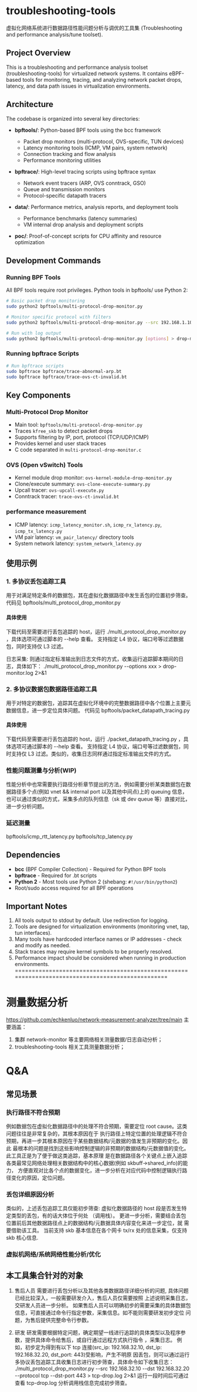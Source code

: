 

# troubleshooting-tools 
虚拟化网络系统进行数据路径性能问题分析与调优的工具集 (Troubleshooting and performance analysis/tune toolset).

## Project Overview

This is a troubleshooting and performance analysis toolset (troubleshooting-tools) for virtualized network systems. It contains eBPF-based tools for monitoring, tracing, and analyzing network packet drops, latency, and data path issues in virtualization environments.

## Architecture

The codebase is organized into several key directories:

- **bpftools/**: Python-based BPF tools using the bcc framework
  - Packet drop monitors (multi-protocol, OVS-specific, TUN devices)
  - Latency monitoring tools (ICMP, VM pairs, system network)
  - Connection tracking and flow analysis
  - Performance monitoring utilities

- **bpftrace/**: High-level tracing scripts using bpftrace syntax
  - Network event tracers (ARP, OVS conntrack, GSO)
  - Queue and transmission monitors
  - Protocol-specific datapath tracers

- **data/**: Performance metrics, analysis reports, and deployment tools
  - Performance benchmarks (latency summaries)
  - VM internal drop analysis and deployment scripts

- **poc/**: Proof-of-concept scripts for CPU affinity and resource optimization

## Development Commands

### Running BPF Tools

All BPF tools require root privileges. Python tools in bpftools/ use Python 2:

```bash
# Basic packet drop monitoring
sudo python2 bpftools/multi-protocol-drop-monitor.py

# Monitor specific protocol with filters
sudo python2 bpftools/multi-protocol-drop-monitor.py --src 192.168.1.10 --dst 192.168.1.20 --protocol tcp --dst-port 80

# Run with log output
sudo python2 bpftools/multi-protocol-drop-monitor.py [options] > drop-monitor.log 2>&1
```

### Running bpftrace Scripts

```bash
# Run bpftrace scripts
sudo bpftrace bpftrace/trace-abnormal-arp.bt
sudo bpftrace bpftrace/trace-ovs-ct-invalid.bt
```


## Key Components

### Multi-Protocol Drop Monitor
- Main tool: `bpftools/multi-protocol-drop-monitor.py`
- Traces `kfree_skb` to detect packet drops
- Supports filtering by IP, port, protocol (TCP/UDP/ICMP)
- Provides kernel and user stack traces
- C code separated in `multi-protocol-drop-monitor.c`

### OVS (Open vSwitch) Tools
- Kernel module drop monitor: `ovs-kernel-module-drop-monitor.py`
- Clone/execute summary: `ovs-clone-execute-summary.py`
- Upcall tracer: `ovs-upcall-execute.py`
- Conntrack tracer: `trace-ovs-ct-invalid.bt`

### performance measurement 
- ICMP latency: `icmp_latency_monitor.sh`, `icmp_rx_latency.py`, `icmp_tx_latency.py`
- VM pair latency: `vm_pair_latency/` directory tools
- System network latency: `system_network_latency.py`


## 使用示例
### 1. 多协议丢包追踪工具
用于对满足特定条件的数据包，其在虚拟化数据路径中发生丢包的位置初步筛查。
代码见 bpftools/multi_protocol_drop_monitor.py

#### 具体使用
下载代码至需要进行丢包追踪的 host，运行 ./multi_protocol_drop_monitor.py ，具体选项可通过脚本的 --help 查看。
支持指定 L4 协议，端口号等过滤数据包，同时支持仅 L3 过滤。

日志采集: 则通过指定标准输出到日志文件的方式，收集运行追踪脚本期间的日志，具体如下：
./multi_protocol_drop_monitor.py --options xxx > drop-monitor.log 2>&1

### 2. 多协议数据包数据路径追踪工具
用于对特定的数据包，追踪其在虚拟化环境中的完整数据路径中各个位置上主要元数据信息，进一步定位具体问题。
代码见 bpftools/packet_datapath_tracing.py

#### 具体使用
下载代码至需要进行丢包追踪的 host，运行 ./packet_datapath_tracing.py ，具体选项可通过脚本的 --help 查看。
支持指定 L4 协议，端口号等过滤数据包，同时支持仅 L3 过滤。类似的，收集日志同样通过指定标准输出文件的方式。


### 性能问题测量与分析(WIP)
性能分析中也常需要执行路径分析章节提出的方法，例如需要分析某类数据包在数据路径多个点(例如 vnet && internal 
port 以及其他中间点)上的 queuing 信息，也可以通过类似的方式，采集多点的队列信息（sk 或 dev queue 等）直接对比，
进一步分析问题。
### 延迟测量
bpftools/icmp_rtt_latency.py
bpftools/tcp_latency.py


## Dependencies

- **bcc** (BPF Compiler Collection) - Required for Python BPF tools
- **bpftrace** - Required for .bt scripts
- **Python 2** - Most tools use Python 2 (shebang: `#!/usr/bin/python2`)
- Root/sudo access required for all BPF operations

## Important Notes

1. All tools output to stdout by default. Use redirection for logging.
2. Tools are designed for virtualization environments (monitoring vnet, tap, tun interfaces).
3. Many tools have hardcoded interface names or IP addresses - check and modify as needed.
4. Stack traces may require kernel symbols to be properly resolved.
5. Performance impact should be considered when running in production environments.
================================================================================================



# 测量数据分析
https://github.com/echkenluo/network-measurement-analyzer/tree/main
主要涵盖：
1. 集群 network-monitor 等主要网络相关测量数据/日志自动分析；
2. troubleshooting-tools 相关工具测量数据分析；



# Q&A

## 常见场景
### 执行路径不符合预期
例如数据包在虚拟化数据路径中的处理不符合预期，需要定位 root cause。这类问题往往是非常复杂的，其根本原因在于
执行路径上特定位置的处理逻辑不符合预期，再进一步其根本原因在于某些数据结构/元数据的值发生非预期的变化。因此
最根本的问题是找到这些影响控制逻辑的非预期的数据结构/元数据值的变化。此工具正是为了便于做这类追踪，基本原理
是在数据路径各个关键点上嵌入追踪各类最常见网络处理相关数据结构中的核心数据(例如 skbuff->shared_info)的能力，
方便直观对比各个点的数据变化，进一步分析在对应代码中控制逻辑执行路径变化的原因，定位问题。

### 丢包详细原因分析
类似的，上述丢包追踪工具仅能初步筛查: 虚拟化数据路径的 host 段是否发生特定类型的丢包，有的话大体位于何处
（调用栈）。 更进一步分析，需要结合丢包位置前后其他数据路径点上的数据结构/元数据具体内容变化来进一步定位，就
需要借助该工具。
当前支持 skb 基本信息在各个网卡 tx/rx 处的信息采集，仅支持 skb 核心信息.

### 虚拟机网络/系统网络性能分析/优化


## 本工具集合针对的对象
1. 售后人员
需要进行丢包分析以及其他各类数据路径详细分析的问题, 具体问题已经比较深入，一般需要研发介入，售后人员仅需要按照
上述说明采集日志，交研发人员进一步分析。
如果售后人员可以明确初步的需要采集的具体数据包信息，可直接通过命令行指定参数，采集信息。如不能则需要研发初步定位
问题，为售后提供完整命令行参数。

2. 研发
研发需要根据特定问题，确定期望一线进行追踪的具体类型以及程序参数，提供具体命令给售后，或自行通过远程方式执行指令
，采集日志。
例如，初步定为得到有以下 tcp 连接(src_ip: 192.168.32.10, dst_ip: 192.168.32.20, dst_port: 443)受影响，产生不明原
因丢包，则可以通过运行多协议丢包追踪工具收集日志进行初步筛查，具体命令如下收集日志：
./multi_protocol_drop_monitor.py --src 192.168.32.10 --dst 192.168.32.20 --protocol tcp --dst-port 443 > tcp-drop.log 2>&1
运行一段时间后可通过查看 tcp-drop.log 分析调用栈信息完成初步筛查。
